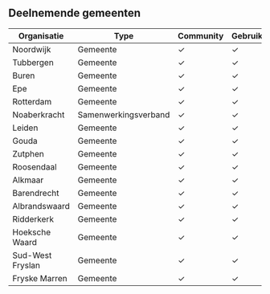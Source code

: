 
## Deelnemende gemeenten

| Organisatie       | Type     | Community | Gebruiker |
|-------------------|----------|-----------|-----------|
| Noordwijk         | Gemeente | ✓         |     ✓      |
| Tubbergen         | Gemeente | ✓         |     ✓      |
| Buren              | Gemeente | ✓         |      ✓     |
| Epe               | Gemeente | ✓         |      ✓     |
| Rotterdam         | Gemeente | ✓         |      ✓     |
| Noaberkracht      | Samenwerkingsverband| ✓         |      ✓     |
| Leiden            | Gemeente | ✓         |         ✓  |
| Gouda             | Gemeente | ✓         |     ✓      |
| Zutphen           | Gemeente | ✓         |     ✓      |
| Roosendaal        | Gemeente | ✓         |     ✓      |
| Alkmaar           | Gemeente | ✓         |     ✓      |
| Barendrecht       | Gemeente | ✓         |     ✓      |
| Albrandswaard     | Gemeente | ✓         |     ✓      |
| Ridderkerk        | Gemeente | ✓         |     ✓      |
| Hoeksche Waard    | Gemeente | ✓         |     ✓      |
| Sud-West Fryslan  | Gemeente | ✓         |     ✓      |
| Fryske Marren     | Gemeente | ✓         |     ✓      |
